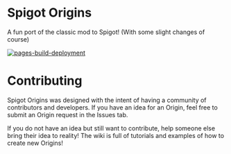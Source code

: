 # Spigot Origins
A fun port of the classic mod to Spigot! (With some slight changes of course)

[![pages-build-deployment](https://github.com/Djtpj/Spigot-Origins/actions/workflows/pages/pages-build-deployment/badge.svg)](https://github.com/Djtpj/Spigot-Origins/actions/workflows/pages/pages-build-deployment)

# Contributing
Spigot Origins was designed with the intent of having a community of contributors and developers. If you have an idea for an Origin, feel free to submit an Origin request in the Issues tab. 

If you do not have an idea but still want to contribute, help someone else bring their idea to reality! The wiki is full of tutorials and examples of how to create new Origins!
